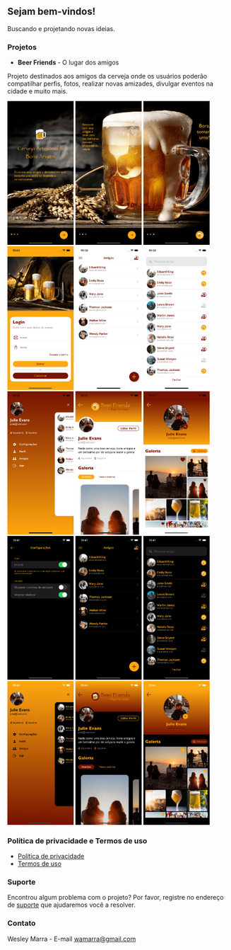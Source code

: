 ## Sejam bem-vindos!

Buscando e projetando novas ideias.

### Projetos

- **Beer Friends** - O lugar dos amigos

Projeto destinados aos amigos da cerveja onde os usuários poderão compatilhar perfis, fotos, realizar novas amizades, divulgar eventos na cidade e muito mais.

<img src="images/f1.png" alt="f1" width="150"/>
<img src="images/f2.png" alt="f2" width="150"/>
<img src="images/f3.png" alt="f3" width="150"/>
<img src="images/f4.png" alt="f4" width="150"/>
<img src="images/f5.png" alt="f5" width="150"/>
<img src="images/f6.png" alt="f6" width="150"/>
<img src="images/f7.png" alt="f7" width="150"/>
<img src="images/f8.png" alt="f8" width="150"/>
<img src="images/f9.png" alt="f9" width="150"/>
<img src="images/f10.png" alt="f10" width="150"/>
<img src="images/f11.png" alt="f11" width="150"/>
<img src="images/f12.png" alt="f12" width="150"/>
<img src="images/f13.png" alt="f13" width="150"/>
<img src="images/f14.png" alt="f14" width="150"/>
<img src="images/f15.png" alt="f15" width="150"/>

### Política de privacidade e Termos de uso
- [Política de privacidade](https://wamarra.github.io/docs/privacyPolicy.md)
- [Termos de uso]()

### Suporte

Encontrou algum problema com o projeto? Por favor, registre no endereço de [suporte](https://github.com/wamarra/BeerFriends/issues) que ajudaremos você a resolver.

### Contato

Wesley Marra - E-mail <wamarra@gmail.com>
